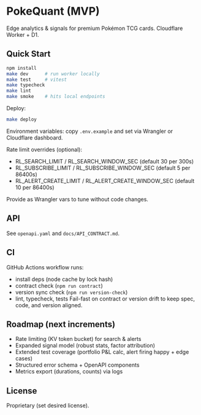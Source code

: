 # PokeQuant (MVP)

Edge analytics & signals for premium Pokémon TCG cards. Cloudflare Worker + D1.

## Quick Start

```bash
npm install
make dev      # run worker locally
make test     # vitest
make typecheck
make lint
make smoke    # hits local endpoints
```

Deploy:
```bash
make deploy
```

Environment variables: copy `.env.example` and set via Wrangler or Cloudflare dashboard.

Rate limit overrides (optional):
- RL_SEARCH_LIMIT / RL_SEARCH_WINDOW_SEC (default 30 per 300s)
- RL_SUBSCRIBE_LIMIT / RL_SUBSCRIBE_WINDOW_SEC (default 5 per 86400s)
- RL_ALERT_CREATE_LIMIT / RL_ALERT_CREATE_WINDOW_SEC (default 10 per 86400s)

Provide as Wrangler vars to tune without code changes.

## API
See `openapi.yaml` and `docs/API_CONTRACT.md`.

## CI
GitHub Actions workflow runs:
- install deps (node cache by lock hash)
- contract check (`npm run contract`)
- version sync check (`npm run version-check`)
- lint, typecheck, tests
Fail-fast on contract or version drift to keep spec, code, and version aligned.

## Roadmap (next increments)
- Rate limiting (KV token bucket) for search & alerts
- Expanded signal model (robust stats, factor attribution)
- Extended test coverage (portfolio P&L calc, alert firing happy + edge cases)
- Structured error schema + OpenAPI components
- Metrics export (durations, counts) via logs

## License
Proprietary (set desired license).
